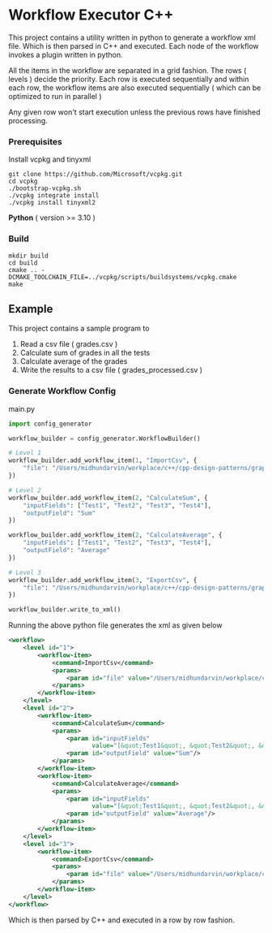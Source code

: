 # Workflow Executor C++

This project contains a utility written in python to generate a workflow xml file. Which is then parsed
in C++ and executed. Each node of the workflow invokes a plugin written in python.

All the items in the workflow are separated in a grid fashion. The rows ( levels ) decide 
the priority. Each row is executed sequentially and within each row, 
the workflow items are also executed sequentially ( which can be optimized to run in parallel )

Any given row won't start execution unless the previous rows have finished processing.

### Prerequisites 

Install vcpkg and tinyxml
```
git clone https://github.com/Microsoft/vcpkg.git
cd vcpkg
./bootstrap-vcpkg.sh
./vcpkg integrate install
./vcpkg install tinyxml2
```

**Python** ( version >= 3.10 )
### Build
```
mkdir build
cd build 
cmake .. -DCMAKE_TOOLCHAIN_FILE=../vcpkg/scripts/buildsystems/vcpkg.cmake 
make
```

## Example 

This project contains a sample program to
1. Read a csv file ( grades.csv )
2. Calculate sum of grades in all the tests
3. Calculate average of the grades 
4. Write the results to a csv file ( grades_processed.csv )

### Generate Workflow Config

main.py
```python
import config_generator

workflow_builder = config_generator.WorkflowBuilder()

# Level 1
workflow_builder.add_workflow_item(1, "ImportCsv", {
    "file": "/Users/midhundarvin/workplace/c++/cpp-design-patterns/graphs/grades.csv"
})

# Level 2
workflow_builder.add_workflow_item(2, "CalculateSum", {
    "inputFields": ["Test1", "Test2", "Test3", "Test4"],
    "outputField": "Sum"
})

workflow_builder.add_workflow_item(2, "CalculateAverage", {
    "inputFields": ["Test1", "Test2", "Test3", "Test4"],
    "outputField": "Average"
})

# Level 3
workflow_builder.add_workflow_item(3, "ExportCsv", {
    "file": "/Users/midhundarvin/workplace/c++/cpp-design-patterns/graphs/grades_processed.csv"
})

workflow_builder.write_to_xml()
```

Running the above python file generates the xml as given below
```xml
<workflow>
    <level id="1">
        <workflow-item>
            <command>ImportCsv</command>
            <params>
                <param id="file" value="/Users/midhundarvin/workplace/c++/cpp-design-patterns/graphs/grades.csv"/>
            </params>
        </workflow-item>
    </level>
    <level id="2">
        <workflow-item>
            <command>CalculateSum</command>
            <params>
                <param id="inputFields"
                       value="[&quot;Test1&quot;, &quot;Test2&quot;, &quot;Test3&quot;, &quot;Test4&quot;]"/>
                <param id="outputField" value="Sum"/>
            </params>
        </workflow-item>
        <workflow-item>
            <command>CalculateAverage</command>
            <params>
                <param id="inputFields"
                       value="[&quot;Test1&quot;, &quot;Test2&quot;, &quot;Test3&quot;, &quot;Test4&quot;]"/>
                <param id="outputField" value="Average"/>
            </params>
        </workflow-item>
    </level>
    <level id="3">
        <workflow-item>
            <command>ExportCsv</command>
            <params>
                <param id="file" value="/Users/midhundarvin/workplace/c++/cpp-design-patterns/graphs/grades_processed.csv"/>
            </params>
        </workflow-item>
    </level>
</workflow>
```

Which is then parsed by C++ and executed in a row by row fashion.